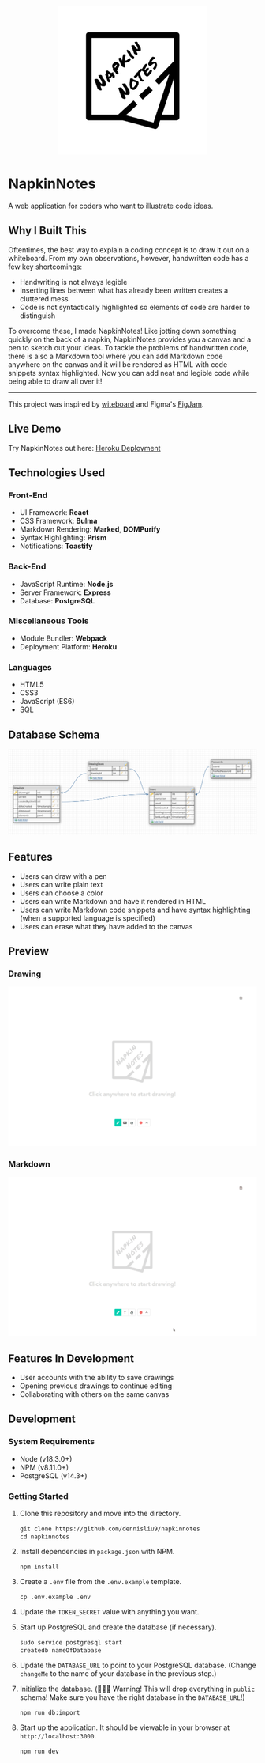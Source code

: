 <p align="center">
  <img src="readmeImages/logo-512x512.png" width=300px />
</p>

# NapkinNotes

A web application for coders who want to illustrate code ideas.

## Why I Built This

Oftentimes, the best way to explain a coding concept is to draw it out on a whiteboard. From my own observations, however, handwritten code has a few key shortcomings:

* Handwriting is not always legible
* Inserting lines between what has already been written creates a cluttered mess
* Code is not syntactically highlighted so elements of code are harder to distinguish

To overcome these, I made NapkinNotes! Like jotting down something quickly on the back of a napkin, NapkinNotes provides you a canvas and a pen to sketch out your ideas. To tackle the problems of handwritten code, there is also a Markdown tool where you can add Markdown code anywhere on the canvas and it will be rendered as HTML with code snippets syntax highlighted. Now you can add neat and legible code while being able to draw all over it!

---

This project was inspired by [witeboard](https://witeboard.com/d11c7ad0-251c-11ed-9750-23d1f6f20425) and Figma's [FigJam](https://www.figma.com/figjam/).


##  Live Demo

Try NapkinNotes out here: [Heroku Deployment](https://napkinnotes.herokuapp.com)

## Technologies Used

### Front-End

* UI Framework: **React**
* CSS Framework: **Bulma**
* Markdown Rendering: **Marked**, **DOMPurify**
* Syntax Highlighting: **Prism**
* Notifications: **Toastify**

### Back-End

* JavaScript Runtime: **Node.js**
* Server Framework: **Express**
* Database: **PostgreSQL**

### Miscellaneous Tools

* Module Bundler: **Webpack**
* Deployment Platform: **Heroku**

### Languages

* HTML5
* CSS3
* JavaScript (ES6)
* SQL

## Database Schema

![database schema](./readmeImages/database-schema.PNG)

## Features

* Users can draw with a pen
* Users can write plain text
* Users can choose a color
* Users can write Markdown and have it rendered in HTML
* Users can write Markdown code snippets and have syntax highlighting (when a supported language is specified)
* Users can erase what they have added to the canvas

## Preview

### Drawing

![drawing feature](./readmeImages/preview-drawing.gif)

### Markdown

![markdown feature](./readmeImages/preview-markdown.gif)

## Features In Development

* User accounts with the ability to save drawings
* Opening previous drawings to continue editing
* Collaborating with others on the same canvas

## Development

### System Requirements

* Node (v18.3.0+)
* NPM (v8.11.0+)
* PostgreSQL (v14.3+)

### Getting Started

1. Clone this repository and move into the directory.

    ```shell
    git clone https://github.com/dennisliu9/napkinnotes
    cd napkinnotes
    ```

1. Install dependencies in `package.json` with NPM.

    ```shell
    npm install
    ```

1. Create a `.env` file from the `.env.example` template.

    ```shell
    cp .env.example .env
    ```

1. Update the `TOKEN_SECRET` value with anything you want.

1. Start up PostgreSQL and create the database (if necessary).

    ```shell
    sudo service postgresql start
    createdb nameOfDatabase
    ```

1. Update the `DATABASE_URL` to point to your PostgreSQL database. (Change `changeMe` to the name of your database in the previous step.)

1. Initialize the database. (🚨🚨🚨 Warning! This will drop everything in `public` schema! Make sure you have the right database in the `DATABASE_URL`!)

    ```shell
    npm run db:import
    ```

1. Start up the application. It should be viewable in your browser at `http://localhost:3000`.

    ```shell
    npm run dev
    ```
